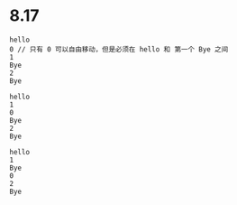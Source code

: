 # 8.17

```text
hello
0 // 只有 0 可以自由移动，但是必须在 hello 和 第一个 Bye 之间
1
Bye
2
Bye
```

```text
hello
1
0
Bye
2
Bye
```

```text
hello
1
Bye
0
2
Bye
```
